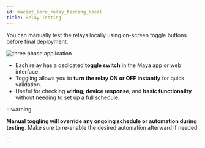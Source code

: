```yaml
---
id: macset_lora_relay_testing_local
title: Relay Testing
---
```


You can manually test the relays locally using on-screen toggle buttons before final deployment.

![three phase application](/img/controller/test_realys.svg)

- Each relay has a dedicated **toggle switch** in the Maya app or web interface.
- Toggling allows you to **turn the relay ON or OFF instantly** for quick validation.
- Useful for checking **wiring, device response**, and **basic functionality** without needing to set up a full schedule.



:::warning

**Manual toggling will override any ongoing schedule or automation during testing**. Make sure to re-enable the desired automation afterward if needed.

:::